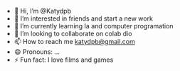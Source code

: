 - 👋 Hi, I’m @Katydpb
- 👀 I’m interested in friends and start a new work 
- 🌱 I’m currently learning Ia and computer programation 
- 💞️ I’m looking to collaborate on colab dio 
- 📫 How to reach me katydpb@gmail.com
- 😄 Pronouns: ...
- ⚡ Fun fact: I love films and games 

<!---
Katydpb/Katydpb is a ✨ special ✨ repository because its `README.md` (this file) appears on your GitHub profile.
You can click the Preview link to take a look at your changes.
--->
